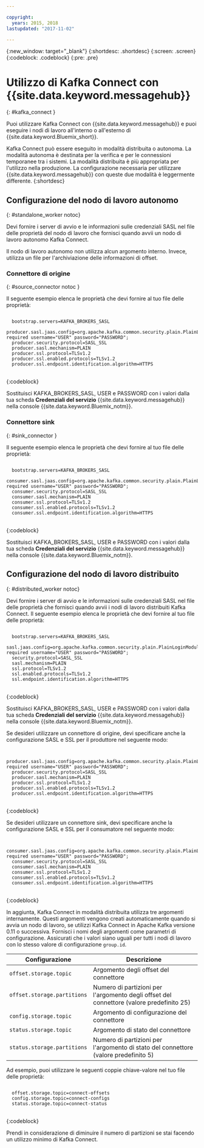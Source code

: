 ```yaml
---

copyright:
  years: 2015, 2018
lastupdated: "2017-11-02"

---
```


{:new_window: target="_blank"}
{:shortdesc: .shortdesc}
{:screen: .screen}
{:codeblock: .codeblock}
{:pre: .pre}

# Utilizzo di Kafka Connect con {{site.data.keyword.messagehub}}
{: #kafka_connect }

Puoi utilizzare Kafka Connect con {{site.data.keyword.messagehub}} e puoi eseguire i nodi di lavoro all'interno o all'esterno di {{site.data.keyword.Bluemix_short}}.

Kafka Connect può essere eseguito in modalità distribuita o autonoma. La modalità autonoma è destinata per la verifica e per le connessioni temporanee tra i sistemi. La modalità distribuita è più appropriata per l'utilizzo nella produzione. La configurazione necessaria per utilizzare {{site.data.keyword.messagehub}} con queste due modalità è leggermente differente.
{:shortdesc}

## Configurazione del nodo di lavoro autonomo
{: #standalone_worker notoc}

Devi fornire i server di avvio e le informazioni sulle credenziali SASL nel file delle proprietà del nodo di lavoro che fornisci quando avvii un nodo di lavoro autonomo Kafka Connect.

Il nodo di lavoro autonomo non utilizza alcun argomento interno. Invece, utilizza un file per l'archiviazione delle informazioni di offset.

### Connettore di origine
{: #source_connector notoc }

Il seguente esempio elenca le proprietà che devi fornire al tuo file delle proprietà:

<pre>
<code>
  bootstrap.servers=KAFKA_BROKERS_SASL
  producer.sasl.jaas.config=org.apache.kafka.common.security.plain.PlainLoginModule required username="USER" password="PASSWORD";
  producer.security.protocol=SASL_SSL
  producer.sasl.mechanism=PLAIN
  producer.ssl.protocol=TLSv1.2
  producer.ssl.enabled.protocols=TLSv1.2
  producer.ssl.endpoint.identification.algorithm=HTTPS
</code>
</pre>
{:codeblock}

Sostituisci KAFKA_BROKERS_SASL, USER e PASSWORD con i valori dalla tua scheda **Credenziali del servizio** {{site.data.keyword.messagehub}} nella console
{{site.data.keyword.Bluemix_notm}}.

### Connettore sink
{: #sink_connector }

Il seguente esempio elenca le proprietà che devi fornire al tuo file delle proprietà:

<pre>
<code>
  bootstrap.servers=KAFKA_BROKERS_SASL
  consumer.sasl.jaas.config=org.apache.kafka.common.security.plain.PlainLoginModule required username="USER" password="PASSWORD";
  consumer.security.protocol=SASL_SSL
  consumer.sasl.mechanism=PLAIN
  consumer.ssl.protocol=TLSv1.2
  consumer.ssl.enabled.protocols=TLSv1.2
  consumer.ssl.endpoint.identification.algorithm=HTTPS
</code>
</pre>
{:codeblock}

Sostituisci KAFKA_BROKERS_SASL, USER e PASSWORD con i valori dalla tua scheda **Credenziali del servizio** {{site.data.keyword.messagehub}} nella console
{{site.data.keyword.Bluemix_notm}}.

## Configurazione del nodo di lavoro distribuito
{: #distributed_worker notoc}

Devi fornire i server di avvio e le informazioni sulle credenziali SASL nel file delle proprietà che fornisci quando avvii i nodi di lavoro distribuiti Kafka Connect. Il seguente esempio elenca le proprietà che devi fornire al tuo file delle proprietà:

<pre>
<code>
  bootstrap.servers=KAFKA_BROKERS_SASL
  sasl.jaas.config=org.apache.kafka.common.security.plain.PlainLoginModule required username="USER" password="PASSWORD";
  security.protocol=SASL_SSL
  sasl.mechanism=PLAIN
  ssl.protocol=TLSv1.2
  ssl.enabled.protocols=TLSv1.2
  ssl.endpoint.identification.algorithm=HTTPS
</code>
</pre>
{:codeblock}

Sostituisci KAFKA_BROKERS_SASL, USER e PASSWORD con i valori dalla tua scheda **Credenziali del servizio** {{site.data.keyword.messagehub}} nella console
{{site.data.keyword.Bluemix_notm}}.

Se desideri utilizzare un connettore di origine, devi specificare anche la configurazione SASL e SSL per il produttore nel seguente modo:

<pre>
<code>
  producer.sasl.jaas.config=org.apache.kafka.common.security.plain.PlainLoginModule required username="USER" password="PASSWORD";
  producer.security.protocol=SASL_SSL
  producer.sasl.mechanism=PLAIN
  producer.ssl.protocol=TLSv1.2
  producer.ssl.enabled.protocols=TLSv1.2
  producer.ssl.endpoint.identification.algorithm=HTTPS
</code>
</pre>
{:codeblock}

Se desideri utilizzare un connettore sink, devi specificare anche la configurazione SASL e SSL per il consumatore nel seguente modo:

<pre>
<code>
  consumer.sasl.jaas.config=org.apache.kafka.common.security.plain.PlainLoginModule required username="USER" password="PASSWORD";
  consumer.security.protocol=SASL_SSL
  consumer.sasl.mechanism=PLAIN
  consumer.ssl.protocol=TLSv1.2
  consumer.ssl.enabled.protocols=TLSv1.2
  consumer.ssl.endpoint.identification.algorithm=HTTPS
</code>
</pre>
{:codeblock}

In aggiunta, Kafka Connect in modalità distribuita utilizza tre argomenti internamente. Questi argomenti vengono creati automaticamente quando si avvia un nodo di lavoro, se utilizzi Kafka Connect in Apache Kafka versione 0.11 o successiva. Fornisci i nomi degli argomenti come parametri di configurazione. Assicurati che i valori siano uguali per tutti i nodi di lavoro con lo stesso valore di configurazione `group.id`.

| Configurazione               | Descrizione                                                         |
| --------------------------- | ------------------------------------------------------------------- |
| `offset.storage.topic`      | Argomento degli offset del connettore                                             |
| `offset.storage.partitions` | Numero di partizioni per l'argomento degli offset del connettore (valore predefinito 25) |
| `config.storage.topic`      | Argomento di configurazione del connettore                                       |
| `status.storage.topic`      | Argomento di stato del connettore                                              |
| `status.storage.partitions` | Numero di partizioni per l'argomento di stato del connettore (valore predefinito 5)          |

Ad esempio, puoi utilizzare le seguenti coppie chiave-valore nel tuo file delle proprietà:

<pre>
<code>
  offset.storage.topic=connect-offsets
  config.storage.topic=connect-configs
  status.storage.topic=connect-status
</code>
</pre>
{:codeblock}

Prendi in considerazione di diminuire il numero di partizioni se stai facendo un utilizzo minimo di Kafka Connect.



